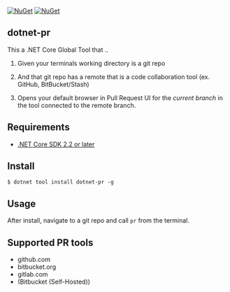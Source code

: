 [![NuGet](https://img.shields.io/nuget/v/dotnet-pr.svg)](https://www.nuget.org/packages/dotnet-pr/)
[![NuGet](https://img.shields.io/nuget/dt/dotnet-pr.svg)](https://www.nuget.org/packages/dotnet-pr/)

## dotnet-pr


This a .NET Core Global Tool that ..

1) Given your terminals working directory is a git repo

2) And that git repo has a remote that is a code collaboration tool (ex. GitHub, BitBucket/Stash)

3) Opens your default browser in Pull Request UI for the _current branch_ in the tool connected to the remote branch.


## Requirements

* [.NET Core SDK 2.2 or later](https://dotnet.microsoft.com/download)

## Install

```
$ dotnet tool install dotnet-pr -g
```

## Usage

After install, navigate to a git repo and call `pr` from the terminal.

## Supported PR tools

* github.com
* bitbucket.org
* gitlab.com
* (Bitbucket (Self-Hosted))